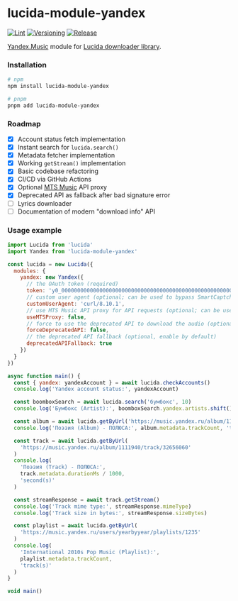 # lucida-module-yandex

[![Lint](https://github.com/synzr/lucida-module-yandex/actions/workflows/lint.yaml/badge.svg?branch=main)](https://github.com/synzr/lucida-module-yandex/actions/workflows/lint.yaml) [![Versioning](https://github.com/synzr/lucida-module-yandex/actions/workflows/versioning.yaml/badge.svg?branch=main)](https://github.com/synzr/lucida-module-yandex/actions/workflows/versioning.yaml) [![Release](https://github.com/synzr/lucida-module-yandex/actions/workflows/release.yaml/badge.svg?branch=main)](https://github.com/synzr/lucida-module-yandex/actions/workflows/release.yaml)

[Yandex.Music](https://music.yandex.ru) module for [Lucida downloader library](https://git.gay/lucida/lucida).

### Installation

```bash
# npm
npm install lucida-module-yandex

# pnpm
pnpm add lucida-module-yandex
```

### Roadmap

- [x] Account status fetch implementation
- [x] Instant search for `lucida.search()`
- [x] Metadata fetcher implementation
- [x] Working `getStream()` implementation
- [x] Basic codebase refactoring
- [x] CI/CD via GitHub Actions
- [x] Optional [MTS Music](https://music.mts.ru) API proxy
- [x] Deprecated API as fallback after bad signature error
- [ ] Lyrics downloader
- [ ] Documentation of modern "download info" API

### Usage example

```js
import Lucida from 'lucida'
import Yandex from 'lucida-module-yandex'

const lucida = new Lucida({
  modules: {
    yandex: new Yandex({
      // the OAuth token (required)
      token: 'y0_0000000000000000000000000000000000000000000000000000000',
      // custom user agent (optional; can be used to bypass SmartCaptcha)
      customUserAgent: 'curl/8.10.1',
      // use MTS Music API proxy for API requests (optional; can be used to bypass SmartCaptcha)
      useMTSProxy: false,
      // force to use the deprecated API to download the audio (optional)
      forceDeprecatedAPI: false,
      // the deprecated API fallback (optional, enable by default)
      deprecatedAPIFallback: true
    })
  }
})

async function main() {
  const { yandex: yandexAccount } = await lucida.checkAccounts()
  console.log('Yandex account status:', yandexAccount)

  const boomboxSearch = await lucida.search('бумбокс', 10)
  console.log('Бумбокс (Artist):', boomboxSearch.yandex.artists.shift().url)

  const album = await lucida.getByUrl('https://music.yandex.ru/album/1111940')
  console.log('Поэзия (Album) - ПОЛЮСА:', album.metadata.trackCount, 'track(s)')

  const track = await lucida.getByUrl(
    'https://music.yandex.ru/album/1111940/track/32656060'
  )
  console.log(
    'Поэзия (Track) - ПОЛЮСА:',
    track.metadata.durationMs / 1000,
    'second(s)'
  )

  const streamResponse = await track.getStream()
  console.log('Track mime type:', streamResponse.mimeType)
  console.log('Track size in bytes:', streamResponse.sizeBytes)

  const playlist = await lucida.getByUrl(
    'https://music.yandex.ru/users/yearbyyear/playlists/1235'
  )
  console.log(
    'International 2010s Pop Music (Playlist):',
    playlist.metadata.trackCount,
    'track(s)'
  )
}

void main()
```
